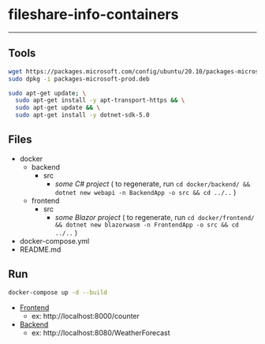 # fileshare-info-containers

---

## Tools

```bash
wget https://packages.microsoft.com/config/ubuntu/20.10/packages-microsoft-prod.deb -O packages-microsoft-prod.deb
sudo dpkg -i packages-microsoft-prod.deb

sudo apt-get update; \
  sudo apt-get install -y apt-transport-https && \
  sudo apt-get update && \
  sudo apt-get install -y dotnet-sdk-5.0
```

## Files

- docker
  - backend
    - src
      - _some C# project_ \( to regenerate, run `cd docker/backend/ && dotnet new webapi -n BackendApp -o src && cd ../..` \)
  - frontend
    - src
      - _some Blazor project_ \( to regenerate, run `cd docker/frontend/ && dotnet new blazorwasm -n FrontendApp -o src && cd ../..` \)
- docker-compose.yml
- README.md

## Run

```bash
docker-compose up -d --build
```

- [Frontend](http://localhost:8000)
  - ex: http://localhost:8000/counter
- [Backend](http://localhost:8080)
  - ex: http://localhost:8080/WeatherForecast
